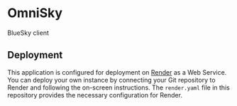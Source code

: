 # OmniSky
BlueSky client

## Deployment

This application is configured for deployment on [Render](https://render.com/) as a Web Service.
You can deploy your own instance by connecting your Git repository to Render and following the on-screen instructions.
The `render.yaml` file in this repository provides the necessary configuration for Render.

